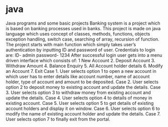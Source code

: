 # java
Java programs and some basic projects
Banking system is a project which is based on banking processes used in banks.
This project is made on java language which uses concept of classes, methods, functions, objects
exception handling, switch case, searching of array, recursion of function.
The project starts with main function which simply takes user’s authentication by inputting ID and password of user.
Credentials to login are:
ID- admin
password- 1234
After successful login user gets into a menu driven interface which consists of:
 1 New Account
2. Deposit Account
3. Withdraw Amount
4. Balance Enquiry
5. All Account holder details
6. Modify an Account
7. Exit
Case 1.
User selects option 1 to open a new account in which user has to enter details like
account number, name of account holder, type of account and amount to be deposited.
Case 2.
User selects option 2 to deposit money to existing account and update the details.
Case 3.
User selects option 3 to withdraw money from existing account and update the details.
Case 4.
User selects option 4 to details of money in existing account.
Case 5.
User selects option 5 to get details of existing account holders and display it on window.
Case 6.
User selects option 6 to modify the name of existing account holder and update the details.
Case 7.
User selects option 7 to finally exit from the portal. 
